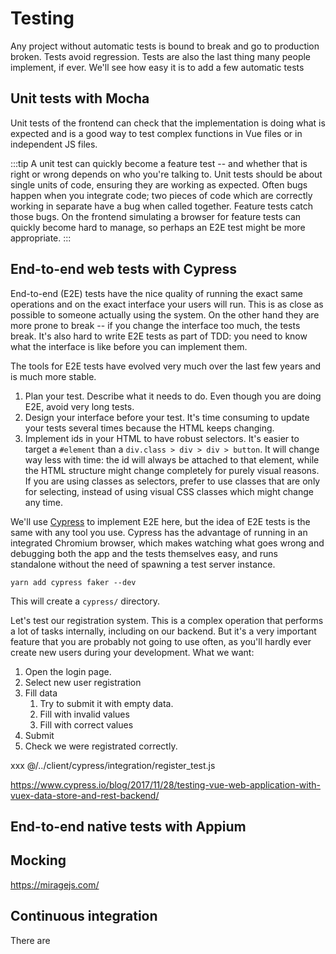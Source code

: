 # Testing

Any project without automatic tests is bound to break and go to production broken. Tests avoid regression. Tests are also the last thing many people implement, if ever. We'll see how easy it is to add a few automatic tests

## Unit tests with Mocha

Unit tests of the frontend can check that the implementation is doing what is expected and is a good way to test complex functions in Vue files or in independent JS files.

:::tip
A unit test can quickly become a feature test -- and whether that is right or wrong depends on who you're talking to. Unit tests should be about single units of code, ensuring they are working as expected. Often bugs happen when you integrate code; two pieces of code which are correctly working in separate have a bug when called together. Feature tests catch those bugs. On the frontend simulating a browser for feature tests can quickly become hard to manage, so perhaps an E2E test might be more appropriate.
:::

## End-to-end web tests with Cypress

End-to-end (E2E) tests have the nice quality of running the exact same operations and on the exact interface your users will run. This is as close as possible to someone actually using the system. On the other hand they are more prone to break -- if you change the interface too much, the tests break. It's also hard to write E2E tests as part of TDD: you need to know what the interface is like before you can implement them.

The tools for E2E tests have evolved very much over the last few years and is much more stable.

1. Plan your test. Describe what it needs to do. Even though you are doing E2E, avoid very long tests.
1. Design your interface before your test. It's time consuming to update your tests several times because the HTML keeps changing.
1. Implement ids in your HTML to have robust selectors. It's easier to target a `#element` than a `div.class > div > div > button`. It will change way less with time: the id will always be attached to that element, while the HTML structure might change completely for purely visual reasons. If you are using classes as selectors, prefer to use classes that are only for selecting, instead of using visual CSS classes which might change any time.

We'll use [Cypress](https://www.cypress.io/) to implement E2E here, but the idea of E2E tests is the same with any tool you use. Cypress has the advantage of running in an integrated Chromium browser, which makes watching what goes wrong and debugging both the app and the tests themselves easy, and runs standalone without the need of spawning a test server instance.

```shell
yarn add cypress faker --dev
```

This will create a `cypress/` directory.

Let's test our registration system. This is a complex operation that performs a lot of tasks internally, including on our backend. But it's a very important feature that you are probably not going to use often, as you'll hardly ever create new users during your development. What we want:

1. Open the login page.
1. Select new user registration
1. Fill data
   1. Try to submit it with empty data.
   1. Fill with invalid values
   1. Fill with correct values
1. Submit
1. Check we were registrated correctly.

xxx @/../client/cypress/integration/register_test.js

https://www.cypress.io/blog/2017/11/28/testing-vue-web-application-with-vuex-data-store-and-rest-backend/

## End-to-end native tests with Appium

## Mocking

https://miragejs.com/

## Continuous integration

There are
